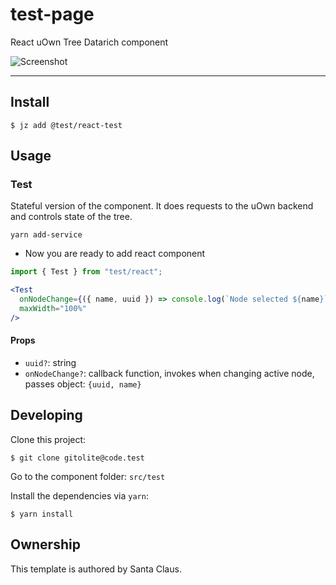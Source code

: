 # test-page

React uOwn Tree Datarich component

<img alt="Screenshot" src="https://ladle.dev/img/ladle-baseweb.png" />

---

## Install

```
$ jz add @test/react-test
```

## Usage

### Test

Stateful version of the component. It does requests to the uOwn backend and controls state of the tree.

```
yarn add-service
```

- Now you are ready to add react component

```js
import { Test } from "test/react";
```

```jsx
<Test
  onNodeChange={({ name, uuid }) => console.log(`Node selected ${name}`)}
  maxWidth="100%"
/>
```

#### Props

- `uuid?`: string
- `onNodeChange?`: callback function, invokes when changing active node, passes object: `{uuid, name}`

## Developing

Clone this project:

```
$ git clone gitolite@code.test
```

Go to the component folder: `src/test`

Install the dependencies via `yarn`:

```
$ yarn install
```

## Ownership

This template is authored by Santa Claus.

